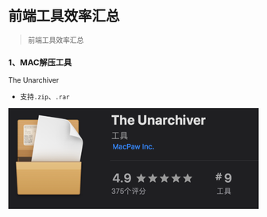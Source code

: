 # 前端工具效率汇总
> 前端工具效率汇总

### 1、MAC解压工具
The Unarchiver

 - 支持`.zip`、`.rar`

![alt](./img/Efficiency-1.png)